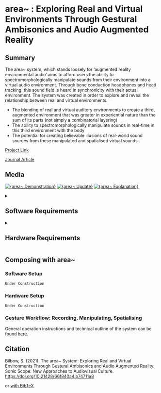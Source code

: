 # area~ : Exploring Real and Virtual Environments Through Gestural Ambisonics and Audio Augmented Reality
## Summary

The area~ system, which stands loosely for ‘augmented reality environmental audio’ aims to afford users the ability to spectromorphologically manipulate sounds from their environment into a virtual audio environment. Through bone conduction headphones and head tracking, this sound field is heard in synchronicity with their actual environment. The system was created in order to explore and reveal the relationship between real and virtual environments.

- The blending of real and virtual auditory environments to create a third, augmented environment that was greater in experiential nature than the sum of its parts (not simply a combinatorial layering)
- The ability to spectromorphologically manipulate sounds in real-time in this third environment with the body
- The potential for creating believable illusions of real-world sound sources from these manipulated and spatialised virtual sounds.

[Project Link](https://sambilbow.com/projects/area/)

[Journal Article](https://doi.org/10.21428/66f840a4.b74711a8)

## Media
[![{area~ Demonstration}](https://ytcards.demolab.com/?id=SPd-f2EXuIQ&title=area~+Demonstration&lang=en&timestamp=1594834740&background_color=%230d1117&title_color=%23ffffff&stats_color=%23dedede&width=250&duration=157 "area~ Demonstration")](https://www.youtube.com/watch?v=SPd-f2EXuIQ)
[![{area~ Update}](https://ytcards.demolab.com/?id=rhtrAERxFQQ&title=area~+Update&lang=en&timestamp=1589564340&background_color=%230d1117&title_color=%23ffffff&stats_color=%23dedede&width=250&duration=249 "area~ Update")](https://www.youtube.com/watch?v=rhtrAERxFQQ)
[![{area~ Explanation}](https://ytcards.demolab.com/?id=iZRcBhC13_4&title=area~+Explanation&lang=en&timestamp=1584293940&background_color=%230d1117&title_color=%23ffffff&stats_color=%23dedede&width=250&duration=289 "area~ Explanation")](https://www.youtube.com/watch?v=iZRcBhC13_4)

<details>
<summary><h2>Software Requirements</h2></summary>

  - Tested with macOS 10.15 (Catalina)
  - Tested with Max 8.0.8
  - Tested with LeapMotion SDK 2.3.0
  ### Max 8
  #### Abstractions Included
  - `nodelooper.mxo` (looping patch using on [karma~](https://github.com/rconstanzo/karma))
  - `envlooper~.mxo` (ambisonic looper built using nodelooper and mc)
  - `serialparse.mxo` (takes care of parsing the serial stream from the ESP32)
  - `rgrain.mxo` (modified rgrain.maxpat from C'74 Examples)
  - `granulator.mxo` (modified rgrano.maxpat from C'74 Examples)
  - `rchoose.mxo` (in C'74 Examples)
  - `transratio.mxo` (in C'74 Examples)
  #### Externals
  - karma~ by Rodrigo Constanza [available on GitHub - version 1.0](https://github.com/rconstanzo/karma)
    - `karma~.mxo`
  - Ambisonics Externals by ICST [available on zhdk.ch - version 2.3.2](https://www.zhdk.ch/forschung/icst/software-downloads-5379/downloads-ambisonics-externals-for-maxmsp-5381)
    - `ambidecode~.mxo`
    - `ambiencode~.mxo`
    - `ambimonitor.mxo`
  - Leapmotion for Max by Jules François [available on GitHub](https://github.com/JulesFrancoise/leapmotion-for-max/releases/tag/v2.3.0%2B31542)
    - Requires LeapMotion SDK 2.3.0 [available from their V2 archive](https://developer-archive.leapmotion.com/v2)
    - `leapmotion.mxo`
  ### Plugins 
  - RØDE Soundfield Plugin [available on RØDE website](https://rode.com/en/software/soundfield-by-rode#module_17)
</details>

<details>
  <summary><h2>Hardware Requirements</h2></summary>
  
  - Leap Motion Controller [(info)](https://www.ultraleap.com/product/leap-motion-controller/)
  - Ambisonic Microphone [(used RØDE NT-SF1)](https://rode.com/en/microphones/360-ambisonic/nt-sf1)
  - Bone Conduction Headphones [(used Aftershokz Aeropex, now Shokz Openrun)](https://uk.shokz.com/products/openrun)
      - ESP32 - Devkit C [(info)](https://components101.com/microcontrollers/esp32-devkitc)
      - MPU6050 IMU [(info)](https://components101.com/sensors/mpu6050-module)
      - 18650 Lithium Ion Battery [(info)](https://components101.com/batteries/18650-lithium-cell)
      - 18650 Wemos Battery Shield with Charging Unit ([example](https://www.electroschematics.com/battery-shield/))
      - SPDT Toggle Switch [(info)](https://components101.com/switches/spdt-toggle-switch)
      - USB cable for charging
      - 2m of Cabling for IMU
</details>

## Composing with area~
### Software Setup
`Under Construction`
### Hardware Setup
`Under Construction`
### Gesture Workflow: Recording, Manipulating, Spatialising
General operation instructions and technical outline of the system can be found [here](https://www.sonicscope.org/pub/7t8ucdi0#the-area-system).


## Citation
Bilbow, S. (2021). The area~ System: Exploring Real and Virtual Environments Through Gestural Ambisonics and Audio Augmented Reality. Sonic Scope: New Approaches to Audiovisual Culture. https://doi.org/10.21428/66f840a4.b74711a8

or [with BibTeX](bilbow2021area.bib)